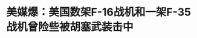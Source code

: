 <!DOCTYPE html>
<html lang="zh-CN">

<head>
    
<title>美媒爆：美国数架F-16战机和一架F-35战机曾险些被胡塞武装击中_腾讯新闻</title>
<meta name="keywords" content="胡塞武装,F-35战斗机,F-16,f-16战机,军机,美国_军事,美国,战机,战斗机,美国军队,特朗普">
<meta name="description" content="【环球网报道】综合美国《纽约时报》《以色列时报》当地时间12日爆料，美国总统特朗普在美军对也门胡塞武装进行了约两个月的密集轰炸后突然宣布与胡塞武装停火，是因为美方军事行动陷入困境，并且没有迹象表明行动能很快结束。《纽约时报》称，美国甚至没有取得对胡塞武装的空中优势，相反，在对其进行了30天的升级打击后，...">
<meta name="author" content="腾讯网">
<meta name="copyright" content="Copyright 1998 - 2025 Tencent. All Rights Reserved">
<meta property="og:type" content="news" />

<meta property="og:title" content="美媒爆：美国数架F-16战机和一架F-35战机曾险些被胡塞武装击中_腾讯新闻" />
<meta property="og:description" content="【环球网报道】综合美国《纽约时报》《以色列时报》当地时间12日爆料，美国总统特朗普在美军对也门胡塞武装进行了约两个月的密集轰炸后突然宣布与胡塞武装停火，是因为美方军事行动陷入困境，并且没有迹象表明行动能很快结束。《纽约时报》称，美国甚至没有取得对胡塞武装的空中优势，相反，在对其进行了30天的升级打击后，..." />
<meta property="og:url" content="https://news.qq.com/rain/a/20250513A07UXH00" />
<meta property="og:image" content="https://inews.gtimg.com/news_ls/Ovfgwy1J4VzAAOfg4YEjc5c3N7Kwz8iQVw6mVBmSvIXVQAA_640330/0" />
<meta property="article:author" content="环球网" />
<meta property="article:published_time" content="2025-05-13 18:25:16" />
<meta property="category" content="mil" />

<meta name="baidu-site-verification" content="jJeIJ5X7pP" />
    <meta charset="utf-8" />
<meta http-equiv="X-UA-Compatible" content="IE=Edge" />
<meta name="viewport" content="width=device-width, initial-scale=1, shrink-to-fit=no" />
<link rel="dns-prefetch" href="mat1.gtimg.com">
<link rel="dns-prefetch" href="i.news.qq.com">
<link rel="shortcut icon" href="https://mat1.gtimg.com/qqcdn/qqindex2021/favicon.ico">
<script nomodule="true" src="https://mat1.gtimg.com/qqcdn/qqindex2021/common-static/20240515201444/core3-37-1.min.js"></script>
<script>
  try {
    if (!window.IntersectionObserver) {
      var observerScript = document.createElement('script');
      observerScript.src = "https://mat1.gtimg.com/qqcdn/qqindex2021/common-static/20241024141058/intersection-observer-polyfill.js";
      document.head.appendChild(observerScript);
    }
  } catch (error) {}
</script>

<script>
  try {
    if (!Element.prototype.scrollTo) {
      var scrollScript = document.createElement('script');
      scrollScript.src = "https://mat1.gtimg.com/qqcdn/qqindex2021/common-static/20241025153001/scroll-behavior-polyfill.js";
      document.head.appendChild(scrollScript);
    }
  } catch (error) {}
</script>
<script>
  try {
    if ('scrollRestoration' in window.history) {
      window.history.scrollRestoration = 'manual';
    }
    window.isPcClient = Boolean(window.electron) && (
      window.navigator.userAgent.indexOf('pc-client') > 0 ||
      window.navigator.userAgent.indexOf('TencentNews') > 0
    );
  } catch {}
</script>
<script>
  try {
    if (window.isPcClient) {
      var bodyStyle = document.createElement('style');
      bodyStyle.innerText = 'body{ zoom: 0.95 }';
      document.head.appendChild(bodyStyle);
    }
  } catch {}
</script>
<script>
  window.DATA = {"url":"https://view.inews.qq.com/a/20250513A07UXH00","article_id":"20250513A07UXH00","article_type":"0","title":"美媒爆：美国数架F-16战机和一架F-35战机曾险些被胡塞武装击中","desc":"【环球网报道】综合美国《纽约时报》《以色列时报》当地时间12日爆料，美国总统特朗普在美军对也门胡塞武装进行了约两个月的密集轰炸后突然宣布与胡塞武装停火，是因为美方军事行动陷入困境，并且没有迹象表明行动能很快结束。《纽约时报》称，美国甚至没有取得对胡塞武装的空中优势，相反，在对其进行了30天的升级打击后，...","iNewsRecommendLevel":1,"abstract":"【环球网报道】综合美国《纽约时报》《以色列时报》当地时间12日爆料，美国总统特朗普在美军对也门胡塞武装进行了约两个月的密集轰炸后突然宣布与胡塞武装停火，是因为美方军事行动陷入困境，并且没有迹象表明行动能很快结束。《纽约时报》称，美国甚至没有取得对胡塞武装的空中优势，相反，在对其进行了30天的升级打击后，...","catalog1":"mil","ad_channel_sign":"milite","introduction":"","media":"环球网","media_id":"26082","pubtime":"2025-05-13 18:25:16","comment_id":"8411516062","political":0,"cmsId":"20250513A07UXH00","cms_id":"20250513A07UXH00","closeAllAd":0,"closeAllFavorite":false,"originContent":{"directory":{"ai_list":null,"enable":2,"list":null},"text":"\u003cdiv class=\"rich_media_content\"\u003e\u003c!--NO_AD_ERROR_2--\u003e\u003cp\u003e【环球网报道】综合美国《纽约时报》《以色列时报》当地时间12日爆料，美国总统特朗普在美军对也门胡塞武装进行了约两个月的密集轰炸后突然宣布与胡塞武装停火，是因为美方军事行动陷入困境，并且没有迹象表明行动能很快结束。《纽约时报》称，美国甚至没有取得对胡塞武装的空中优势，相反，在对其进行了30天的升级打击后，美国此次行动变为在该地区又一次耗资巨大却毫无结果的军事行动。 \u003c!--NO_AD_0--\u003e\u003c!--EOP_0--\u003e\u003c/p\u003e\u003c!--PARAGRAPH_0--\u003e\u003cp\u003e《纽约时报》援引三名美国官员的话披露，美军中央司令部司令库里拉曾提议对胡塞武装发起一场为期8至10个月的行动，美空军和海军战机将摧毁其防空系统。他随后又表示，美军将效仿以色列最近针对黎巴嫩真主党的行动，对胡塞武装领导人实施“定点清除”。3月初，特朗普批准了库里拉的部分计划——对胡塞武装防空系统进行空袭，并打击该组织领导人，但要求在30天内看到成果。 \u003c!--NO_AD_1--\u003e\u003c!--EOP_1--\u003e\u003c/p\u003e\u003c!--PARAGRAPH_1--\u003e\u003cp\u003e报道称，但在头30天内，胡塞武装就击落了7架单机价值约3000万美元的美国\u003c!--VERTICAL_CARD_BEGIN_0--\u003eMQ-9“死神”无人机\u003c!--VERTICAL_CARD_END_0--\u003e，并持续在\u003c!--SECURE_LINK_BEGIN_0--\u003e红海\u003c!--SECURE_LINK_END_0--\u003e向包括美国\u003c!--SECURE_LINK_BEGIN_1--\u003e航空母舰\u003c!--SECURE_LINK_END_1--\u003e在内的海军舰艇开火。仅在第一个月，美军空袭行动就消耗了价值约10亿美元的武器弹药。 \u003c!--NO_AD_2--\u003e\u003c!--EOP_2--\u003e\u003c/p\u003e\u003c!--PARAGRAPH_2--\u003e\u003cp\u003e报道继续援引多名美国官员的话称，数架美国\u003c!--VERTICAL_CARD_BEGIN_1--\u003eF-16战机\u003c!--VERTICAL_CARD_END_1--\u003e和一架\u003c!--VERTICAL_CARD_BEGIN_2--\u003eF-35\u003c!--VERTICAL_CARD_END_2--\u003e战机也险些被胡塞武装击中，这说明美方人员伤亡的可能性切实存在。《纽约时报》接着称，在10天内，接连有两架F/A-18“超级大黄蜂”舰载战机从“哈里·杜鲁门”号航空母舰上坠入红海，导致两名飞行员和一名飞行甲板机组人员受伤。 \u003c/p\u003e\u003cp style=\"color: #666; font-size: 14px; text-align: center\" data-exeditor-arbitrary-box=\"image-box\"\u003e\u003c!--IMG_0--\u003e\u003c/p\u003e\u003cp class=\"qqnews_image_desc\" style=\"color: #666; font-size: 14px; text-align: center\"\u003eF-35战机 资料图 图源：美媒\u003c/p\u003e\u003cp\u003e报道称，在整个过程中，胡塞武装仍在向美军舰船和无人机射击、加固掩体，并将武器库转移到地下。而白宫开始向美军中央司令部施压，要求其衡量此次行动的成功程度。 \u003c/p\u003e\u003cp\u003e报道继续援引美国和以色列官员消息称，参与由阿曼斡旋的美伊核谈判进程的美国中东问题特使威特科夫曾报告，阿曼官员提出建议，即美国停止轰炸行动，胡塞武装也不再袭击红海上的美国舰船，但在胡塞武装停止破坏其认为对以色列有帮助的船只方面，双方并未达成任何协议。直到5月5日，美国中央司令部官员突然接到白宫命令，要求“暂停”进攻行动。 \u003c!--NO_AD_3--\u003e\u003c!--EOP_3--\u003e\u003c/p\u003e\u003c!--PARAGRAPH_3--\u003e\u003cp\u003e5月6日，特朗普表示，胡塞武装同意停止威胁中东水域航行安全，在此基础上美国将停止对胡塞武装的轰炸。胡塞武装发言人兼首席谈判代表阿卜杜勒-萨拉姆7日就此回应称：胡塞武装的立场一直是自卫，只要美方停止对也门袭击，该组织也将停火。但他同时表示，胡塞武装与美国的停火协议不会“包括以色列在内”。 \u003c!--NO_AD_4--\u003e\u003c!--EOP_4--\u003e\u003c/p\u003e\u003c!--PARAGRAPH_4--\u003e\u003cdiv powered-by=\"qqnews_ex-editor\"\u003e\u003c/div\u003e\u003cstyle\u003e.rich_media_content{--news-tabel-th-night-color: #444444;--news-font-day-color: #333;--news-font-night-color: #d9d9d9;--news-bottom-distance: 22px}.rich_media_content p:not([data-exeditor-arbitrary-box=image-box]){letter-spacing:.5px;line-height:30px;margin-bottom:var(--news-bottom-distance);word-wrap:break-word}.rich_media_content{color:var(--news-font-day-color);font-size:18px}@media(prefers-color-scheme:dark){body:not([data-weui-theme=light]):not([dark-mode-disable=true]) .rich_media_content p:not([data-exeditor-arbitrary-box=image-box]){letter-spacing:.5px;line-height:30px;margin-bottom:var(--news-bottom-distance);word-wrap:break-word}body:not([data-weui-theme=light]):not([dark-mode-disable=true]) .rich_media_content{color:var(--news-font-night-color)}}.data_color_scheme_dark .rich_media_content p:not([data-exeditor-arbitrary-box=image-box]){letter-spacing:.5px;line-height:30px;margin-bottom:var(--news-bottom-distance);word-wrap:break-word}.data_color_scheme_dark .rich_media_content{color:var(--news-font-night-color)}.data_color_scheme_dark .rich_media_content{font-size:18px}.rich_media_content p[data-exeditor-arbitrary-box=image-box]{margin-bottom:11px}.rich_media_content\u003ediv:not(.qnt-video),.rich_media_content\u003esection{margin-bottom:var(--news-bottom-distance)}.rich_media_content hr{margin-bottom:var(--news-bottom-distance)}.rich_media_content .link_list{margin:0;margin-top:20px;min-height:0!important}.rich_media_content blockquote{background:#f9f9f9;border-left:6px solid #ccc;margin:1.5em 10px;padding:.5em 10px}.rich_media_content blockquote p{margin-bottom:0!important}.data_color_scheme_dark .rich_media_content blockquote{background:#323232}@media(prefers-color-scheme:dark){body:not([data-weui-theme=light]):not([dark-mode-disable=true]) .rich_media_content blockquote{background:#323232}}.rich_media_content ol[data-ex-list]{--ol-start: 1;--ol-list-style-type: decimal;list-style-type:none;counter-reset:olCounter calc(var(--ol-start,1) - 1);position:relative}.rich_media_content ol[data-ex-list]\u003eli\u003e:first-child::before{content:counter(olCounter,var(--ol-list-style-type)) '. ';counter-increment:olCounter;font-variant-numeric:tabular-nums;display:inline-block}.rich_media_content ul[data-ex-list]{--ul-list-style-type: circle;list-style-type:none;position:relative}.rich_media_content ul[data-ex-list].nonUnicode-list-style-type\u003eli\u003e:first-child::before{content:var(--ul-list-style-type) ' ';font-variant-numeric:tabular-nums;display:inline-block;transform:scale(0.5)}.rich_media_content ul[data-ex-list].unicode-list-style-type\u003eli\u003e:first-child::before{content:var(--ul-list-style-type) ' ';font-variant-numeric:tabular-nums;display:inline-block;transform:scale(0.8)}.rich_media_content ol:not([data-ex-list]){padding-left:revert}.rich_media_content ul:not([data-ex-list]){padding-left:revert}.rich_media_content table{display:table;border-collapse:collapse;margin-bottom:var(--news-bottom-distance)}.rich_media_content table th,.rich_media_content table td{word-wrap:break-word;border:1px solid #ddd;white-space:nowrap;padding:2px 5px}.rich_media_content table th{font-weight:700;background-color:#f0f0f0;text-align:left}.rich_media_content table p{margin-bottom:0!important}.data_color_scheme_dark .rich_media_content table th{background:var(--news-tabel-th-night-color)}@media(prefers-color-scheme:dark){body:not([data-weui-theme=light]):not([dark-mode-disable=true]) .rich_media_content table th{background:var(--news-tabel-th-night-color)}}.rich_media_content .qqnews_image_desc,.rich_media_content p[type=om-image-desc]{line-height:20px!important;text-align:center!important;font-size:14px!important;color:#666!important}.rich_media_content div[data-exeditor-arbitrary-box=wrap]:not([data-exeditor-arbitrary-box-special-style]){max-width:100%}.rich_media_content .qqnews-content{--wmfont: 0;--wmcolor: transparent;font-size:var(--wmfont);color:var(--wmcolor);line-height:var(--wmfont)!important;margin-bottom:var(--wmfont)!important}.rich_media_content .qqnews_sign_emphasis{background:#f7f7f7}.rich_media_content .qqnews_sign_emphasis ol{word-wrap:break-word;border:none;color:#5c5c5c;line-height:28px;list-style:none;margin:14px 0 6px;padding:16px 15px 4px}.rich_media_content .qqnews_sign_emphasis p{margin-bottom:12px!important}.rich_media_content .qqnews_sign_emphasis ol\u003eli\u003ep{padding-left:30px}.rich_media_content .qqnews_sign_emphasis ol\u003eli{list-style:none}.rich_media_content .qqnews_sign_emphasis ol\u003eli\u003ep:first-child::before{margin-left:-30px;content:counter(olCounter,decimal) ''!important;counter-increment:olCounter!important;font-variant-numeric:tabular-nums!important;background:#37f;border-radius:2px;color:#fff;font-size:15px;font-style:normal;text-align:center;line-height:18px;width:18px;height:18px;margin-right:12px;position:relative;top:-1px}.data_color_scheme_dark .rich_media_content .qqnews_sign_emphasis{background:#262626}.data_color_scheme_dark .rich_media_content .qqnews_sign_emphasis ol\u003eli\u003ep{color:#a9a9a9}@media(prefers-color-scheme:dark){body:not([data-weui-theme=light]):not([dark-mode-disable=true]) .rich_media_content .qqnews_sign_emphasis{background:#262626}body:not([data-weui-theme=light]):not([dark-mode-disable=true]) .rich_media_content .qqnews_sign_emphasis ol\u003eli\u003ep{color:#a9a9a9}}.rich_media_content h1,.rich_media_content h2,.rich_media_content h3,.rich_media_content h4,.rich_media_content h5,.rich_media_content h6{margin-bottom:var(--news-bottom-distance);font-weight:700}.rich_media_content h1{font-size:20px}.rich_media_content h2,.rich_media_content h3{font-size:19px}.rich_media_content h4,.rich_media_content h5,.rich_media_content h6{font-size:18px}.rich_media_content li:empty{display:none}.rich_media_content ul,.rich_media_content ol{margin-bottom:var(--news-bottom-distance)}.rich_media_content div\u003ep:only-child{margin-bottom:0!important}.rich_media_content .cms-cke-widget-title-wrap p{margin-bottom:0!important}\u003c/style\u003e\u003c/div\u003e","version":"v2"},"originAttribute":{"IMG_0":{"bigOrigUrl":"https://inews.gtimg.com/om_bt/OTIMdwA5qB4ToinQbnYT4LLFiWWpvVIiqaH8zl3KR71_cAA/0","compressUrl":"https://inews.gtimg.com/om_bt/OTIMdwA5qB4ToinQbnYT4LLFiWWpvVIiqaH8zl3KR71_cAA/641","desc":"","fullPic":"1","height":363,"imgurl0":"https://inews.gtimg.com/om_bt/OTIMdwA5qB4ToinQbnYT4LLFiWWpvVIiqaH8zl3KR71_cAA/0","imgurl1000":"https://inews.gtimg.com/om_bt/OTIMdwA5qB4ToinQbnYT4LLFiWWpvVIiqaH8zl3KR71_cAA/1000","islong":0,"origUrl":"https://inews.gtimg.com/om_bt/OTIMdwA5qB4ToinQbnYT4LLFiWWpvVIiqaH8zl3KR71_cAA/641","size":101,"style":"display: inline-block; max-width: 100%; width: 717px","thumb":"https://inews.gtimg.com/om_bt/OTIMdwA5qB4ToinQbnYT4LLFiWWpvVIiqaH8zl3KR71_cAA_181x181s/0","url":"https://inews.gtimg.com/om_bt/OTIMdwA5qB4ToinQbnYT4LLFiWWpvVIiqaH8zl3KR71_cAA/641","width":641},"VERTICAL_CARD_BEGIN_0":{"a_version":"21_android_7.4.57","desc":"MQ-9“死神”无人机","detail_url":"qqnews://article_9528?act=ai_chat\u0026vertical_card_type=ai\u0026vertical_card_desc=MQ-9%E2%80%9C%E6%AD%BB%E7%A5%9E%E2%80%9D%E6%97%A0%E4%BA%BA%E6%9C%BA\u0026a_version=21_android_7.4.57\u0026i_version=11.0_qqnews_7.4.70","i_version":"11.0_qqnews_7.4.70","previous_context":"点清除”。3月初，特朗普批准了库里拉的部分计划——对胡塞武装防空系统进行空袭，并打击该组织领导人，但要求在30天内看到成果。 报道称，但在头30天内，胡塞武装就击落了7架单机价值约3000万美元的美国","subsequent_context":"，并持续在红海向包括美国航空母舰在内的海军舰艇开火。仅在第一个月，美军空袭行动就消耗了价值约10亿美元的武器弹药。 报道继续援引多名美国官员的话称，数架美国F-16战机和一架F-35战机也险些被胡塞武","type":"ai","url":"qqnews://article_9528?act=ai_chat\u0026vertical_card_type=ai\u0026vertical_card_desc=MQ-9%E2%80%9C%E6%AD%BB%E7%A5%9E%E2%80%9D%E6%97%A0%E4%BA%BA%E6%9C%BA\u0026jumpinfo=%7B%22scene%22%3A%22algo_scribe_words%22%2C%22sentence%22%3A%22MQ-9%E2%80%9C%E6%AD%BB%E7%A5%9E%E2%80%9D%E6%97%A0%E4%BA%BA%E6%9C%BA%22%2C%22sentenceContext%22%3A%22%E7%82%B9%E6%B8%85%E9%99%A4%E2%80%9D%E3%80%823%E6%9C%88%E5%88%9D%EF%BC%8C%E7%89%B9%E6%9C%97%E6%99%AE%E6%89%B9%E5%87%86%E4%BA%86%E5%BA%93%E9%87%8C%E6%8B%89%E7%9A%84%E9%83%A8%E5%88%86%E8%AE%A1%E5%88%92%E2%80%94%E2%80%94%E5%AF%B9%E8%83%A1%E5%A1%9E%E6%AD%A6%E8%A3%85%E9%98%B2%E7%A9%BA%E7%B3%BB%E7%BB%9F%E8%BF%9B%E8%A1%8C%E7%A9%BA%E8%A2%AD%EF%BC%8C%E5%B9%B6%E6%89%93%E5%87%BB%E8%AF%A5%E7%BB%84%E7%BB%87%E9%A2%86%E5%AF%BC%E4%BA%BA%EF%BC%8C%E4%BD%86%E8%A6%81%E6%B1%82%E5%9C%A830%E5%A4%A9%E5%86%85%E7%9C%8B%E5%88%B0%E6%88%90%E6%9E%9C%E3%80%82+%E6%8A%A5%E9%81%93%E7%A7%B0%EF%BC%8C%E4%BD%86%E5%9C%A8%E5%A4%B430%E5%A4%A9%E5%86%85%EF%BC%8C%E8%83%A1%E5%A1%9E%E6%AD%A6%E8%A3%85%E5%B0%B1%E5%87%BB%E8%90%BD%E4%BA%867%E6%9E%B6%E5%8D%95%E6%9C%BA%E4%BB%B7%E5%80%BC%E7%BA%A63000%E4%B8%87%E7%BE%8E%E5%85%83%E7%9A%84%E7%BE%8E%E5%9B%BD%7BMQ-9%E2%80%9C%E6%AD%BB%E7%A5%9E%E2%80%9D%E6%97%A0%E4%BA%BA%E6%9C%BA%7D%EF%BC%8C%E5%B9%B6%E6%8C%81%E7%BB%AD%E5%9C%A8%E7%BA%A2%E6%B5%B7%E5%90%91%E5%8C%85%E6%8B%AC%E7%BE%8E%E5%9B%BD%E8%88%AA%E7%A9%BA%E6%AF%8D%E8%88%B0%E5%9C%A8%E5%86%85%E7%9A%84%E6%B5%B7%E5%86%9B%E8%88%B0%E8%89%87%E5%BC%80%E7%81%AB%E3%80%82%E4%BB%85%E5%9C%A8%E7%AC%AC%E4%B8%80%E4%B8%AA%E6%9C%88%EF%BC%8C%E7%BE%8E%E5%86%9B%E7%A9%BA%E8%A2%AD%E8%A1%8C%E5%8A%A8%E5%B0%B1%E6%B6%88%E8%80%97%E4%BA%86%E4%BB%B7%E5%80%BC%E7%BA%A610%E4%BA%BF%E7%BE%8E%E5%85%83%E7%9A%84%E6%AD%A6%E5%99%A8%E5%BC%B9%E8%8D%AF%E3%80%82+%E6%8A%A5%E9%81%93%E7%BB%A7%E7%BB%AD%E6%8F%B4%E5%BC%95%E5%A4%9A%E5%90%8D%E7%BE%8E%E5%9B%BD%E5%AE%98%E5%91%98%E7%9A%84%E8%AF%9D%E7%A7%B0%EF%BC%8C%E6%95%B0%E6%9E%B6%E7%BE%8E%E5%9B%BDF-16%E6%88%98%E6%9C%BA%E5%92%8C%E4%B8%80%E6%9E%B6F-35%E6%88%98%E6%9C%BA%E4%B9%9F%E9%99%A9%E4%BA%9B%E8%A2%AB%E8%83%A1%E5%A1%9E%E6%AD%A6%22%2C%22source%22%3A%22article_sharepage_scribewords%22%7D","urls":{"qqcom":{"pc_url":"qqnews://article_9528?act=ai_chat\u0026vertical_card_type=ai\u0026vertical_card_desc=MQ-9%E2%80%9C%E6%AD%BB%E7%A5%9E%E2%80%9D%E6%97%A0%E4%BA%BA%E6%9C%BA\u0026jumpinfo=%7B%22scene%22%3A%22algo_scribe_words%22%2C%22sentence%22%3A%22MQ-9%E2%80%9C%E6%AD%BB%E7%A5%9E%E2%80%9D%E6%97%A0%E4%BA%BA%E6%9C%BA%22%2C%22sentenceContext%22%3A%22%E7%82%B9%E6%B8%85%E9%99%A4%E2%80%9D%E3%80%823%E6%9C%88%E5%88%9D%EF%BC%8C%E7%89%B9%E6%9C%97%E6%99%AE%E6%89%B9%E5%87%86%E4%BA%86%E5%BA%93%E9%87%8C%E6%8B%89%E7%9A%84%E9%83%A8%E5%88%86%E8%AE%A1%E5%88%92%E2%80%94%E2%80%94%E5%AF%B9%E8%83%A1%E5%A1%9E%E6%AD%A6%E8%A3%85%E9%98%B2%E7%A9%BA%E7%B3%BB%E7%BB%9F%E8%BF%9B%E8%A1%8C%E7%A9%BA%E8%A2%AD%EF%BC%8C%E5%B9%B6%E6%89%93%E5%87%BB%E8%AF%A5%E7%BB%84%E7%BB%87%E9%A2%86%E5%AF%BC%E4%BA%BA%EF%BC%8C%E4%BD%86%E8%A6%81%E6%B1%82%E5%9C%A830%E5%A4%A9%E5%86%85%E7%9C%8B%E5%88%B0%E6%88%90%E6%9E%9C%E3%80%82+%E6%8A%A5%E9%81%93%E7%A7%B0%EF%BC%8C%E4%BD%86%E5%9C%A8%E5%A4%B430%E5%A4%A9%E5%86%85%EF%BC%8C%E8%83%A1%E5%A1%9E%E6%AD%A6%E8%A3%85%E5%B0%B1%E5%87%BB%E8%90%BD%E4%BA%867%E6%9E%B6%E5%8D%95%E6%9C%BA%E4%BB%B7%E5%80%BC%E7%BA%A63000%E4%B8%87%E7%BE%8E%E5%85%83%E7%9A%84%E7%BE%8E%E5%9B%BD%7BMQ-9%E2%80%9C%E6%AD%BB%E7%A5%9E%E2%80%9D%E6%97%A0%E4%BA%BA%E6%9C%BA%7D%EF%BC%8C%E5%B9%B6%E6%8C%81%E7%BB%AD%E5%9C%A8%E7%BA%A2%E6%B5%B7%E5%90%91%E5%8C%85%E6%8B%AC%E7%BE%8E%E5%9B%BD%E8%88%AA%E7%A9%BA%E6%AF%8D%E8%88%B0%E5%9C%A8%E5%86%85%E7%9A%84%E6%B5%B7%E5%86%9B%E8%88%B0%E8%89%87%E5%BC%80%E7%81%AB%E3%80%82%E4%BB%85%E5%9C%A8%E7%AC%AC%E4%B8%80%E4%B8%AA%E6%9C%88%EF%BC%8C%E7%BE%8E%E5%86%9B%E7%A9%BA%E8%A2%AD%E8%A1%8C%E5%8A%A8%E5%B0%B1%E6%B6%88%E8%80%97%E4%BA%86%E4%BB%B7%E5%80%BC%E7%BA%A610%E4%BA%BF%E7%BE%8E%E5%85%83%E7%9A%84%E6%AD%A6%E5%99%A8%E5%BC%B9%E8%8D%AF%E3%80%82+%E6%8A%A5%E9%81%93%E7%BB%A7%E7%BB%AD%E6%8F%B4%E5%BC%95%E5%A4%9A%E5%90%8D%E7%BE%8E%E5%9B%BD%E5%AE%98%E5%91%98%E7%9A%84%E8%AF%9D%E7%A7%B0%EF%BC%8C%E6%95%B0%E6%9E%B6%E7%BE%8E%E5%9B%BDF-16%E6%88%98%E6%9C%BA%E5%92%8C%E4%B8%80%E6%9E%B6F-35%E6%88%98%E6%9C%BA%E4%B9%9F%E9%99%A9%E4%BA%9B%E8%A2%AB%E8%83%A1%E5%A1%9E%E6%AD%A6%22%2C%22source%22%3A%22article_sharepage_scribewords%22%7D"},"web":{"h5_url":"qqnews://article_9528?act=ai_chat\u0026vertical_card_type=ai\u0026vertical_card_desc=MQ-9%E2%80%9C%E6%AD%BB%E7%A5%9E%E2%80%9D%E6%97%A0%E4%BA%BA%E6%9C%BA\u0026jumpinfo=%7B%22scene%22%3A%22algo_scribe_words%22%2C%22sentence%22%3A%22MQ-9%E2%80%9C%E6%AD%BB%E7%A5%9E%E2%80%9D%E6%97%A0%E4%BA%BA%E6%9C%BA%22%2C%22sentenceContext%22%3A%22%E7%82%B9%E6%B8%85%E9%99%A4%E2%80%9D%E3%80%823%E6%9C%88%E5%88%9D%EF%BC%8C%E7%89%B9%E6%9C%97%E6%99%AE%E6%89%B9%E5%87%86%E4%BA%86%E5%BA%93%E9%87%8C%E6%8B%89%E7%9A%84%E9%83%A8%E5%88%86%E8%AE%A1%E5%88%92%E2%80%94%E2%80%94%E5%AF%B9%E8%83%A1%E5%A1%9E%E6%AD%A6%E8%A3%85%E9%98%B2%E7%A9%BA%E7%B3%BB%E7%BB%9F%E8%BF%9B%E8%A1%8C%E7%A9%BA%E8%A2%AD%EF%BC%8C%E5%B9%B6%E6%89%93%E5%87%BB%E8%AF%A5%E7%BB%84%E7%BB%87%E9%A2%86%E5%AF%BC%E4%BA%BA%EF%BC%8C%E4%BD%86%E8%A6%81%E6%B1%82%E5%9C%A830%E5%A4%A9%E5%86%85%E7%9C%8B%E5%88%B0%E6%88%90%E6%9E%9C%E3%80%82+%E6%8A%A5%E9%81%93%E7%A7%B0%EF%BC%8C%E4%BD%86%E5%9C%A8%E5%A4%B430%E5%A4%A9%E5%86%85%EF%BC%8C%E8%83%A1%E5%A1%9E%E6%AD%A6%E8%A3%85%E5%B0%B1%E5%87%BB%E8%90%BD%E4%BA%867%E6%9E%B6%E5%8D%95%E6%9C%BA%E4%BB%B7%E5%80%BC%E7%BA%A63000%E4%B8%87%E7%BE%8E%E5%85%83%E7%9A%84%E7%BE%8E%E5%9B%BD%7BMQ-9%E2%80%9C%E6%AD%BB%E7%A5%9E%E2%80%9D%E6%97%A0%E4%BA%BA%E6%9C%BA%7D%EF%BC%8C%E5%B9%B6%E6%8C%81%E7%BB%AD%E5%9C%A8%E7%BA%A2%E6%B5%B7%E5%90%91%E5%8C%85%E6%8B%AC%E7%BE%8E%E5%9B%BD%E8%88%AA%E7%A9%BA%E6%AF%8D%E8%88%B0%E5%9C%A8%E5%86%85%E7%9A%84%E6%B5%B7%E5%86%9B%E8%88%B0%E8%89%87%E5%BC%80%E7%81%AB%E3%80%82%E4%BB%85%E5%9C%A8%E7%AC%AC%E4%B8%80%E4%B8%AA%E6%9C%88%EF%BC%8C%E7%BE%8E%E5%86%9B%E7%A9%BA%E8%A2%AD%E8%A1%8C%E5%8A%A8%E5%B0%B1%E6%B6%88%E8%80%97%E4%BA%86%E4%BB%B7%E5%80%BC%E7%BA%A610%E4%BA%BF%E7%BE%8E%E5%85%83%E7%9A%84%E6%AD%A6%E5%99%A8%E5%BC%B9%E8%8D%AF%E3%80%82+%E6%8A%A5%E9%81%93%E7%BB%A7%E7%BB%AD%E6%8F%B4%E5%BC%95%E5%A4%9A%E5%90%8D%E7%BE%8E%E5%9B%BD%E5%AE%98%E5%91%98%E7%9A%84%E8%AF%9D%E7%A7%B0%EF%BC%8C%E6%95%B0%E6%9E%B6%E7%BE%8E%E5%9B%BDF-16%E6%88%98%E6%9C%BA%E5%92%8C%E4%B8%80%E6%9E%B6F-35%E6%88%98%E6%9C%BA%E4%B9%9F%E9%99%A9%E4%BA%9B%E8%A2%AB%E8%83%A1%E5%A1%9E%E6%AD%A6%22%2C%22source%22%3A%22article_sharepage_scribewords%22%7D"}}},"VERTICAL_CARD_BEGIN_1":{"a_version":"21_android_7.4.57","desc":"F-16战机","detail_url":"qqnews://article_9528?act=ai_chat\u0026vertical_card_type=ai\u0026vertical_card_desc=F-16%E6%88%98%E6%9C%BA\u0026a_version=21_android_7.4.57\u0026i_version=11.0_qqnews_7.4.70","i_version":"11.0_qqnews_7.4.70","previous_context":"约3000万美元的美国MQ-9“死神”无人机，并持续在红海向包括美国航空母舰在内的海军舰艇开火。仅在第一个月，美军空袭行动就消耗了价值约10亿美元的武器弹药。 报道继续援引多名美国官员的话称，数架美国","subsequent_context":"和一架F-35战机也险些被胡塞武装击中，这说明美方人员伤亡的可能性切实存在。《纽约时报》接着称，在10天内，接连有两架F/A-18“超级大黄蜂”舰载战机从“哈里·杜鲁门”号航空母舰上坠入红海，导致两名","type":"ai","url":"qqnews://article_9528?act=ai_chat\u0026vertical_card_type=ai\u0026vertical_card_desc=F-16%E6%88%98%E6%9C%BA\u0026jumpinfo=%7B%22scene%22%3A%22algo_scribe_words%22%2C%22sentence%22%3A%22F-16%E6%88%98%E6%9C%BA%22%2C%22sentenceContext%22%3A%22%E7%BA%A63000%E4%B8%87%E7%BE%8E%E5%85%83%E7%9A%84%E7%BE%8E%E5%9B%BDMQ-9%E2%80%9C%E6%AD%BB%E7%A5%9E%E2%80%9D%E6%97%A0%E4%BA%BA%E6%9C%BA%EF%BC%8C%E5%B9%B6%E6%8C%81%E7%BB%AD%E5%9C%A8%E7%BA%A2%E6%B5%B7%E5%90%91%E5%8C%85%E6%8B%AC%E7%BE%8E%E5%9B%BD%E8%88%AA%E7%A9%BA%E6%AF%8D%E8%88%B0%E5%9C%A8%E5%86%85%E7%9A%84%E6%B5%B7%E5%86%9B%E8%88%B0%E8%89%87%E5%BC%80%E7%81%AB%E3%80%82%E4%BB%85%E5%9C%A8%E7%AC%AC%E4%B8%80%E4%B8%AA%E6%9C%88%EF%BC%8C%E7%BE%8E%E5%86%9B%E7%A9%BA%E8%A2%AD%E8%A1%8C%E5%8A%A8%E5%B0%B1%E6%B6%88%E8%80%97%E4%BA%86%E4%BB%B7%E5%80%BC%E7%BA%A610%E4%BA%BF%E7%BE%8E%E5%85%83%E7%9A%84%E6%AD%A6%E5%99%A8%E5%BC%B9%E8%8D%AF%E3%80%82+%E6%8A%A5%E9%81%93%E7%BB%A7%E7%BB%AD%E6%8F%B4%E5%BC%95%E5%A4%9A%E5%90%8D%E7%BE%8E%E5%9B%BD%E5%AE%98%E5%91%98%E7%9A%84%E8%AF%9D%E7%A7%B0%EF%BC%8C%E6%95%B0%E6%9E%B6%E7%BE%8E%E5%9B%BD%7BF-16%E6%88%98%E6%9C%BA%7D%E5%92%8C%E4%B8%80%E6%9E%B6F-35%E6%88%98%E6%9C%BA%E4%B9%9F%E9%99%A9%E4%BA%9B%E8%A2%AB%E8%83%A1%E5%A1%9E%E6%AD%A6%E8%A3%85%E5%87%BB%E4%B8%AD%EF%BC%8C%E8%BF%99%E8%AF%B4%E6%98%8E%E7%BE%8E%E6%96%B9%E4%BA%BA%E5%91%98%E4%BC%A4%E4%BA%A1%E7%9A%84%E5%8F%AF%E8%83%BD%E6%80%A7%E5%88%87%E5%AE%9E%E5%AD%98%E5%9C%A8%E3%80%82%E3%80%8A%E7%BA%BD%E7%BA%A6%E6%97%B6%E6%8A%A5%E3%80%8B%E6%8E%A5%E7%9D%80%E7%A7%B0%EF%BC%8C%E5%9C%A810%E5%A4%A9%E5%86%85%EF%BC%8C%E6%8E%A5%E8%BF%9E%E6%9C%89%E4%B8%A4%E6%9E%B6F%2FA-18%E2%80%9C%E8%B6%85%E7%BA%A7%E5%A4%A7%E9%BB%84%E8%9C%82%E2%80%9D%E8%88%B0%E8%BD%BD%E6%88%98%E6%9C%BA%E4%BB%8E%E2%80%9C%E5%93%88%E9%87%8C%C2%B7%E6%9D%9C%E9%B2%81%E9%97%A8%E2%80%9D%E5%8F%B7%E8%88%AA%E7%A9%BA%E6%AF%8D%E8%88%B0%E4%B8%8A%E5%9D%A0%E5%85%A5%E7%BA%A2%E6%B5%B7%EF%BC%8C%E5%AF%BC%E8%87%B4%E4%B8%A4%E5%90%8D%22%2C%22source%22%3A%22article_sharepage_scribewords%22%7D","urls":{"qqcom":{"pc_url":"qqnews://article_9528?act=ai_chat\u0026vertical_card_type=ai\u0026vertical_card_desc=F-16%E6%88%98%E6%9C%BA\u0026jumpinfo=%7B%22scene%22%3A%22algo_scribe_words%22%2C%22sentence%22%3A%22F-16%E6%88%98%E6%9C%BA%22%2C%22sentenceContext%22%3A%22%E7%BA%A63000%E4%B8%87%E7%BE%8E%E5%85%83%E7%9A%84%E7%BE%8E%E5%9B%BDMQ-9%E2%80%9C%E6%AD%BB%E7%A5%9E%E2%80%9D%E6%97%A0%E4%BA%BA%E6%9C%BA%EF%BC%8C%E5%B9%B6%E6%8C%81%E7%BB%AD%E5%9C%A8%E7%BA%A2%E6%B5%B7%E5%90%91%E5%8C%85%E6%8B%AC%E7%BE%8E%E5%9B%BD%E8%88%AA%E7%A9%BA%E6%AF%8D%E8%88%B0%E5%9C%A8%E5%86%85%E7%9A%84%E6%B5%B7%E5%86%9B%E8%88%B0%E8%89%87%E5%BC%80%E7%81%AB%E3%80%82%E4%BB%85%E5%9C%A8%E7%AC%AC%E4%B8%80%E4%B8%AA%E6%9C%88%EF%BC%8C%E7%BE%8E%E5%86%9B%E7%A9%BA%E8%A2%AD%E8%A1%8C%E5%8A%A8%E5%B0%B1%E6%B6%88%E8%80%97%E4%BA%86%E4%BB%B7%E5%80%BC%E7%BA%A610%E4%BA%BF%E7%BE%8E%E5%85%83%E7%9A%84%E6%AD%A6%E5%99%A8%E5%BC%B9%E8%8D%AF%E3%80%82+%E6%8A%A5%E9%81%93%E7%BB%A7%E7%BB%AD%E6%8F%B4%E5%BC%95%E5%A4%9A%E5%90%8D%E7%BE%8E%E5%9B%BD%E5%AE%98%E5%91%98%E7%9A%84%E8%AF%9D%E7%A7%B0%EF%BC%8C%E6%95%B0%E6%9E%B6%E7%BE%8E%E5%9B%BD%7BF-16%E6%88%98%E6%9C%BA%7D%E5%92%8C%E4%B8%80%E6%9E%B6F-35%E6%88%98%E6%9C%BA%E4%B9%9F%E9%99%A9%E4%BA%9B%E8%A2%AB%E8%83%A1%E5%A1%9E%E6%AD%A6%E8%A3%85%E5%87%BB%E4%B8%AD%EF%BC%8C%E8%BF%99%E8%AF%B4%E6%98%8E%E7%BE%8E%E6%96%B9%E4%BA%BA%E5%91%98%E4%BC%A4%E4%BA%A1%E7%9A%84%E5%8F%AF%E8%83%BD%E6%80%A7%E5%88%87%E5%AE%9E%E5%AD%98%E5%9C%A8%E3%80%82%E3%80%8A%E7%BA%BD%E7%BA%A6%E6%97%B6%E6%8A%A5%E3%80%8B%E6%8E%A5%E7%9D%80%E7%A7%B0%EF%BC%8C%E5%9C%A810%E5%A4%A9%E5%86%85%EF%BC%8C%E6%8E%A5%E8%BF%9E%E6%9C%89%E4%B8%A4%E6%9E%B6F%2FA-18%E2%80%9C%E8%B6%85%E7%BA%A7%E5%A4%A7%E9%BB%84%E8%9C%82%E2%80%9D%E8%88%B0%E8%BD%BD%E6%88%98%E6%9C%BA%E4%BB%8E%E2%80%9C%E5%93%88%E9%87%8C%C2%B7%E6%9D%9C%E9%B2%81%E9%97%A8%E2%80%9D%E5%8F%B7%E8%88%AA%E7%A9%BA%E6%AF%8D%E8%88%B0%E4%B8%8A%E5%9D%A0%E5%85%A5%E7%BA%A2%E6%B5%B7%EF%BC%8C%E5%AF%BC%E8%87%B4%E4%B8%A4%E5%90%8D%22%2C%22source%22%3A%22article_sharepage_scribewords%22%7D"},"web":{"h5_url":"qqnews://article_9528?act=ai_chat\u0026vertical_card_type=ai\u0026vertical_card_desc=F-16%E6%88%98%E6%9C%BA\u0026jumpinfo=%7B%22scene%22%3A%22algo_scribe_words%22%2C%22sentence%22%3A%22F-16%E6%88%98%E6%9C%BA%22%2C%22sentenceContext%22%3A%22%E7%BA%A63000%E4%B8%87%E7%BE%8E%E5%85%83%E7%9A%84%E7%BE%8E%E5%9B%BDMQ-9%E2%80%9C%E6%AD%BB%E7%A5%9E%E2%80%9D%E6%97%A0%E4%BA%BA%E6%9C%BA%EF%BC%8C%E5%B9%B6%E6%8C%81%E7%BB%AD%E5%9C%A8%E7%BA%A2%E6%B5%B7%E5%90%91%E5%8C%85%E6%8B%AC%E7%BE%8E%E5%9B%BD%E8%88%AA%E7%A9%BA%E6%AF%8D%E8%88%B0%E5%9C%A8%E5%86%85%E7%9A%84%E6%B5%B7%E5%86%9B%E8%88%B0%E8%89%87%E5%BC%80%E7%81%AB%E3%80%82%E4%BB%85%E5%9C%A8%E7%AC%AC%E4%B8%80%E4%B8%AA%E6%9C%88%EF%BC%8C%E7%BE%8E%E5%86%9B%E7%A9%BA%E8%A2%AD%E8%A1%8C%E5%8A%A8%E5%B0%B1%E6%B6%88%E8%80%97%E4%BA%86%E4%BB%B7%E5%80%BC%E7%BA%A610%E4%BA%BF%E7%BE%8E%E5%85%83%E7%9A%84%E6%AD%A6%E5%99%A8%E5%BC%B9%E8%8D%AF%E3%80%82+%E6%8A%A5%E9%81%93%E7%BB%A7%E7%BB%AD%E6%8F%B4%E5%BC%95%E5%A4%9A%E5%90%8D%E7%BE%8E%E5%9B%BD%E5%AE%98%E5%91%98%E7%9A%84%E8%AF%9D%E7%A7%B0%EF%BC%8C%E6%95%B0%E6%9E%B6%E7%BE%8E%E5%9B%BD%7BF-16%E6%88%98%E6%9C%BA%7D%E5%92%8C%E4%B8%80%E6%9E%B6F-35%E6%88%98%E6%9C%BA%E4%B9%9F%E9%99%A9%E4%BA%9B%E8%A2%AB%E8%83%A1%E5%A1%9E%E6%AD%A6%E8%A3%85%E5%87%BB%E4%B8%AD%EF%BC%8C%E8%BF%99%E8%AF%B4%E6%98%8E%E7%BE%8E%E6%96%B9%E4%BA%BA%E5%91%98%E4%BC%A4%E4%BA%A1%E7%9A%84%E5%8F%AF%E8%83%BD%E6%80%A7%E5%88%87%E5%AE%9E%E5%AD%98%E5%9C%A8%E3%80%82%E3%80%8A%E7%BA%BD%E7%BA%A6%E6%97%B6%E6%8A%A5%E3%80%8B%E6%8E%A5%E7%9D%80%E7%A7%B0%EF%BC%8C%E5%9C%A810%E5%A4%A9%E5%86%85%EF%BC%8C%E6%8E%A5%E8%BF%9E%E6%9C%89%E4%B8%A4%E6%9E%B6F%2FA-18%E2%80%9C%E8%B6%85%E7%BA%A7%E5%A4%A7%E9%BB%84%E8%9C%82%E2%80%9D%E8%88%B0%E8%BD%BD%E6%88%98%E6%9C%BA%E4%BB%8E%E2%80%9C%E5%93%88%E9%87%8C%C2%B7%E6%9D%9C%E9%B2%81%E9%97%A8%E2%80%9D%E5%8F%B7%E8%88%AA%E7%A9%BA%E6%AF%8D%E8%88%B0%E4%B8%8A%E5%9D%A0%E5%85%A5%E7%BA%A2%E6%B5%B7%EF%BC%8C%E5%AF%BC%E8%87%B4%E4%B8%A4%E5%90%8D%22%2C%22source%22%3A%22article_sharepage_scribewords%22%7D"}}},"VERTICAL_CARD_BEGIN_2":{"a_version":"21_android_7.4.57","desc":"F-35","detail_url":"qqnews://article_9528?act=ai_chat\u0026vertical_card_type=ai\u0026vertical_card_desc=F-35\u0026a_version=21_android_7.4.57\u0026i_version=11.0_qqnews_7.4.70","i_version":"11.0_qqnews_7.4.70","previous_context":"美国MQ-9“死神”无人机，并持续在红海向包括美国航空母舰在内的海军舰艇开火。仅在第一个月，美军空袭行动就消耗了价值约10亿美元的武器弹药。 报道继续援引多名美国官员的话称，数架美国F-16战机和一架","subsequent_context":"战机也险些被胡塞武装击中，这说明美方人员伤亡的可能性切实存在。《纽约时报》接着称，在10天内，接连有两架F/A-18“超级大黄蜂”舰载战机从“哈里·杜鲁门”号航空母舰上坠入红海，导致两名飞行员和一名飞","type":"ai","url":"qqnews://article_9528?act=ai_chat\u0026vertical_card_type=ai\u0026vertical_card_desc=F-35\u0026jumpinfo=%7B%22scene%22%3A%22algo_scribe_words%22%2C%22sentence%22%3A%22F-35%22%2C%22sentenceContext%22%3A%22%E7%BE%8E%E5%9B%BDMQ-9%E2%80%9C%E6%AD%BB%E7%A5%9E%E2%80%9D%E6%97%A0%E4%BA%BA%E6%9C%BA%EF%BC%8C%E5%B9%B6%E6%8C%81%E7%BB%AD%E5%9C%A8%E7%BA%A2%E6%B5%B7%E5%90%91%E5%8C%85%E6%8B%AC%E7%BE%8E%E5%9B%BD%E8%88%AA%E7%A9%BA%E6%AF%8D%E8%88%B0%E5%9C%A8%E5%86%85%E7%9A%84%E6%B5%B7%E5%86%9B%E8%88%B0%E8%89%87%E5%BC%80%E7%81%AB%E3%80%82%E4%BB%85%E5%9C%A8%E7%AC%AC%E4%B8%80%E4%B8%AA%E6%9C%88%EF%BC%8C%E7%BE%8E%E5%86%9B%E7%A9%BA%E8%A2%AD%E8%A1%8C%E5%8A%A8%E5%B0%B1%E6%B6%88%E8%80%97%E4%BA%86%E4%BB%B7%E5%80%BC%E7%BA%A610%E4%BA%BF%E7%BE%8E%E5%85%83%E7%9A%84%E6%AD%A6%E5%99%A8%E5%BC%B9%E8%8D%AF%E3%80%82+%E6%8A%A5%E9%81%93%E7%BB%A7%E7%BB%AD%E6%8F%B4%E5%BC%95%E5%A4%9A%E5%90%8D%E7%BE%8E%E5%9B%BD%E5%AE%98%E5%91%98%E7%9A%84%E8%AF%9D%E7%A7%B0%EF%BC%8C%E6%95%B0%E6%9E%B6%E7%BE%8E%E5%9B%BDF-16%E6%88%98%E6%9C%BA%E5%92%8C%E4%B8%80%E6%9E%B6%7BF-35%7D%E6%88%98%E6%9C%BA%E4%B9%9F%E9%99%A9%E4%BA%9B%E8%A2%AB%E8%83%A1%E5%A1%9E%E6%AD%A6%E8%A3%85%E5%87%BB%E4%B8%AD%EF%BC%8C%E8%BF%99%E8%AF%B4%E6%98%8E%E7%BE%8E%E6%96%B9%E4%BA%BA%E5%91%98%E4%BC%A4%E4%BA%A1%E7%9A%84%E5%8F%AF%E8%83%BD%E6%80%A7%E5%88%87%E5%AE%9E%E5%AD%98%E5%9C%A8%E3%80%82%E3%80%8A%E7%BA%BD%E7%BA%A6%E6%97%B6%E6%8A%A5%E3%80%8B%E6%8E%A5%E7%9D%80%E7%A7%B0%EF%BC%8C%E5%9C%A810%E5%A4%A9%E5%86%85%EF%BC%8C%E6%8E%A5%E8%BF%9E%E6%9C%89%E4%B8%A4%E6%9E%B6F%2FA-18%E2%80%9C%E8%B6%85%E7%BA%A7%E5%A4%A7%E9%BB%84%E8%9C%82%E2%80%9D%E8%88%B0%E8%BD%BD%E6%88%98%E6%9C%BA%E4%BB%8E%E2%80%9C%E5%93%88%E9%87%8C%C2%B7%E6%9D%9C%E9%B2%81%E9%97%A8%E2%80%9D%E5%8F%B7%E8%88%AA%E7%A9%BA%E6%AF%8D%E8%88%B0%E4%B8%8A%E5%9D%A0%E5%85%A5%E7%BA%A2%E6%B5%B7%EF%BC%8C%E5%AF%BC%E8%87%B4%E4%B8%A4%E5%90%8D%E9%A3%9E%E8%A1%8C%E5%91%98%E5%92%8C%E4%B8%80%E5%90%8D%E9%A3%9E%22%2C%22source%22%3A%22article_sharepage_scribewords%22%7D","urls":{"qqcom":{"pc_url":"qqnews://article_9528?act=ai_chat\u0026vertical_card_type=ai\u0026vertical_card_desc=F-35\u0026jumpinfo=%7B%22scene%22%3A%22algo_scribe_words%22%2C%22sentence%22%3A%22F-35%22%2C%22sentenceContext%22%3A%22%E7%BE%8E%E5%9B%BDMQ-9%E2%80%9C%E6%AD%BB%E7%A5%9E%E2%80%9D%E6%97%A0%E4%BA%BA%E6%9C%BA%EF%BC%8C%E5%B9%B6%E6%8C%81%E7%BB%AD%E5%9C%A8%E7%BA%A2%E6%B5%B7%E5%90%91%E5%8C%85%E6%8B%AC%E7%BE%8E%E5%9B%BD%E8%88%AA%E7%A9%BA%E6%AF%8D%E8%88%B0%E5%9C%A8%E5%86%85%E7%9A%84%E6%B5%B7%E5%86%9B%E8%88%B0%E8%89%87%E5%BC%80%E7%81%AB%E3%80%82%E4%BB%85%E5%9C%A8%E7%AC%AC%E4%B8%80%E4%B8%AA%E6%9C%88%EF%BC%8C%E7%BE%8E%E5%86%9B%E7%A9%BA%E8%A2%AD%E8%A1%8C%E5%8A%A8%E5%B0%B1%E6%B6%88%E8%80%97%E4%BA%86%E4%BB%B7%E5%80%BC%E7%BA%A610%E4%BA%BF%E7%BE%8E%E5%85%83%E7%9A%84%E6%AD%A6%E5%99%A8%E5%BC%B9%E8%8D%AF%E3%80%82+%E6%8A%A5%E9%81%93%E7%BB%A7%E7%BB%AD%E6%8F%B4%E5%BC%95%E5%A4%9A%E5%90%8D%E7%BE%8E%E5%9B%BD%E5%AE%98%E5%91%98%E7%9A%84%E8%AF%9D%E7%A7%B0%EF%BC%8C%E6%95%B0%E6%9E%B6%E7%BE%8E%E5%9B%BDF-16%E6%88%98%E6%9C%BA%E5%92%8C%E4%B8%80%E6%9E%B6%7BF-35%7D%E6%88%98%E6%9C%BA%E4%B9%9F%E9%99%A9%E4%BA%9B%E8%A2%AB%E8%83%A1%E5%A1%9E%E6%AD%A6%E8%A3%85%E5%87%BB%E4%B8%AD%EF%BC%8C%E8%BF%99%E8%AF%B4%E6%98%8E%E7%BE%8E%E6%96%B9%E4%BA%BA%E5%91%98%E4%BC%A4%E4%BA%A1%E7%9A%84%E5%8F%AF%E8%83%BD%E6%80%A7%E5%88%87%E5%AE%9E%E5%AD%98%E5%9C%A8%E3%80%82%E3%80%8A%E7%BA%BD%E7%BA%A6%E6%97%B6%E6%8A%A5%E3%80%8B%E6%8E%A5%E7%9D%80%E7%A7%B0%EF%BC%8C%E5%9C%A810%E5%A4%A9%E5%86%85%EF%BC%8C%E6%8E%A5%E8%BF%9E%E6%9C%89%E4%B8%A4%E6%9E%B6F%2FA-18%E2%80%9C%E8%B6%85%E7%BA%A7%E5%A4%A7%E9%BB%84%E8%9C%82%E2%80%9D%E8%88%B0%E8%BD%BD%E6%88%98%E6%9C%BA%E4%BB%8E%E2%80%9C%E5%93%88%E9%87%8C%C2%B7%E6%9D%9C%E9%B2%81%E9%97%A8%E2%80%9D%E5%8F%B7%E8%88%AA%E7%A9%BA%E6%AF%8D%E8%88%B0%E4%B8%8A%E5%9D%A0%E5%85%A5%E7%BA%A2%E6%B5%B7%EF%BC%8C%E5%AF%BC%E8%87%B4%E4%B8%A4%E5%90%8D%E9%A3%9E%E8%A1%8C%E5%91%98%E5%92%8C%E4%B8%80%E5%90%8D%E9%A3%9E%22%2C%22source%22%3A%22article_sharepage_scribewords%22%7D"},"web":{"h5_url":"qqnews://article_9528?act=ai_chat\u0026vertical_card_type=ai\u0026vertical_card_desc=F-35\u0026jumpinfo=%7B%22scene%22%3A%22algo_scribe_words%22%2C%22sentence%22%3A%22F-35%22%2C%22sentenceContext%22%3A%22%E7%BE%8E%E5%9B%BDMQ-9%E2%80%9C%E6%AD%BB%E7%A5%9E%E2%80%9D%E6%97%A0%E4%BA%BA%E6%9C%BA%EF%BC%8C%E5%B9%B6%E6%8C%81%E7%BB%AD%E5%9C%A8%E7%BA%A2%E6%B5%B7%E5%90%91%E5%8C%85%E6%8B%AC%E7%BE%8E%E5%9B%BD%E8%88%AA%E7%A9%BA%E6%AF%8D%E8%88%B0%E5%9C%A8%E5%86%85%E7%9A%84%E6%B5%B7%E5%86%9B%E8%88%B0%E8%89%87%E5%BC%80%E7%81%AB%E3%80%82%E4%BB%85%E5%9C%A8%E7%AC%AC%E4%B8%80%E4%B8%AA%E6%9C%88%EF%BC%8C%E7%BE%8E%E5%86%9B%E7%A9%BA%E8%A2%AD%E8%A1%8C%E5%8A%A8%E5%B0%B1%E6%B6%88%E8%80%97%E4%BA%86%E4%BB%B7%E5%80%BC%E7%BA%A610%E4%BA%BF%E7%BE%8E%E5%85%83%E7%9A%84%E6%AD%A6%E5%99%A8%E5%BC%B9%E8%8D%AF%E3%80%82+%E6%8A%A5%E9%81%93%E7%BB%A7%E7%BB%AD%E6%8F%B4%E5%BC%95%E5%A4%9A%E5%90%8D%E7%BE%8E%E5%9B%BD%E5%AE%98%E5%91%98%E7%9A%84%E8%AF%9D%E7%A7%B0%EF%BC%8C%E6%95%B0%E6%9E%B6%E7%BE%8E%E5%9B%BDF-16%E6%88%98%E6%9C%BA%E5%92%8C%E4%B8%80%E6%9E%B6%7BF-35%7D%E6%88%98%E6%9C%BA%E4%B9%9F%E9%99%A9%E4%BA%9B%E8%A2%AB%E8%83%A1%E5%A1%9E%E6%AD%A6%E8%A3%85%E5%87%BB%E4%B8%AD%EF%BC%8C%E8%BF%99%E8%AF%B4%E6%98%8E%E7%BE%8E%E6%96%B9%E4%BA%BA%E5%91%98%E4%BC%A4%E4%BA%A1%E7%9A%84%E5%8F%AF%E8%83%BD%E6%80%A7%E5%88%87%E5%AE%9E%E5%AD%98%E5%9C%A8%E3%80%82%E3%80%8A%E7%BA%BD%E7%BA%A6%E6%97%B6%E6%8A%A5%E3%80%8B%E6%8E%A5%E7%9D%80%E7%A7%B0%EF%BC%8C%E5%9C%A810%E5%A4%A9%E5%86%85%EF%BC%8C%E6%8E%A5%E8%BF%9E%E6%9C%89%E4%B8%A4%E6%9E%B6F%2FA-18%E2%80%9C%E8%B6%85%E7%BA%A7%E5%A4%A7%E9%BB%84%E8%9C%82%E2%80%9D%E8%88%B0%E8%BD%BD%E6%88%98%E6%9C%BA%E4%BB%8E%E2%80%9C%E5%93%88%E9%87%8C%C2%B7%E6%9D%9C%E9%B2%81%E9%97%A8%E2%80%9D%E5%8F%B7%E8%88%AA%E7%A9%BA%E6%AF%8D%E8%88%B0%E4%B8%8A%E5%9D%A0%E5%85%A5%E7%BA%A2%E6%B5%B7%EF%BC%8C%E5%AF%BC%E8%87%B4%E4%B8%A4%E5%90%8D%E9%A3%9E%E8%A1%8C%E5%91%98%E5%92%8C%E4%B8%80%E5%90%8D%E9%A3%9E%22%2C%22source%22%3A%22article_sharepage_scribewords%22%7D"}}},"VERTICAL_CARD_END_0":{"show_type":"6"},"VERTICAL_CARD_END_1":{"show_type":"6"},"VERTICAL_CARD_END_2":{"show_type":"6"}},"selfDeclare":{},"userAddress":"北京","card":{"chlid":"26082","chlname":"环球网","desc":"环球网，了解世界，融入世界","icon":"http://inews.gtimg.com/newsapp_ls/0/210721792_100100/0","msgEntry":1,"uin":"ec520c18b6a8e96bc2","update_frequency":"0","vip_desc":"环球网官方账号","vip_icon_night":"https://inews.gtimg.com/newsapp_bt/0/1128171011183_4151/0","vip_place":"left","vip_type":"20006","vip_icon":"https://inews.gtimg.com/newsapp_bt/0/1128164013310_1586/0","vip_type_new":"20006","suid":"8QMf2Xtb6IUVuTrc","liveInfo":{"roomID":"1405876222","roomStatus":"2"},"cpLevel":1},"interationCount":{"like":32,"collect":7,"share":14},"payment_info":{},"article_is_pay":false,"payment_column_info_v1":{"is_column_pay":false,"read_count_all":0},"tag_info_item":null,"contentWordsNum":904,"extraProperty":{"FeedbackDetailDisableInsert":0,"zanSkinType":""},"relateWelfare":{},"aiSwitch":true,"isOversize":false,"videoArr":[]};
</script>
<script>
  window.channelInfo = {"channelConfig":{"channelNav":[{"_auto_id":"1","active_alien_img":"","alien_img":"","channel_id":"news_news_home","is_local":"0","link":"https://www.qq.com","name_cn":"首页","name_en":"home"},{"_auto_id":"2","active_alien_img":"","alien_img":"","channel_id":"news_news_top","is_local":"0","link":"","name_cn":"要闻","name_en":"news"},{"_auto_id":"4","active_alien_img":"","alien_img":"","channel_id":"news_news_bj","is_local":"1","link":"","name_cn":"北京","name_en":"bj"},{"_auto_id":"5","active_alien_img":"","alien_img":"","channel_id":"news_news_finance","is_local":"0","link":"","name_cn":"财经","name_en":"finance"},{"_auto_id":"6","active_alien_img":"","alien_img":"","channel_id":"news_news_tech","is_local":"0","link":"","name_cn":"科技","name_en":"tech"},{"_auto_id":"7","active_alien_img":"","alien_img":"","channel_id":"tv","is_local":"0","link":"https://v.qq.com/channel/tv/?ptag=qqnews","name_cn":"电视剧","name_en":"tv"},{"_auto_id":"8","active_alien_img":"","alien_img":"","channel_id":"news_news_qa","is_local":"0","link":"","name_cn":"热问","name_en":"qa"},{"_auto_id":"9","active_alien_img":"","alien_img":"","channel_id":"news_news_ent","is_local":"0","link":"","name_cn":"娱乐","name_en":"ent"},{"_auto_id":"10","active_alien_img":"","alien_img":"","channel_id":"variety","is_local":"0","link":"https://v.qq.com/channel/variety/?ptag=qqnews","name_cn":"综艺","name_en":"variety"},{"_auto_id":"11","active_alien_img":"","alien_img":"","channel_id":"news_news_sports","is_local":"0","link":"","name_cn":"体育","name_en":"sports"},{"_auto_id":"13","active_alien_img":"","alien_img":"","channel_id":"news_news_nba","is_local":"0","link":"","name_cn":"NBA","name_en":"nba"},{"_auto_id":"14","active_alien_img":"","alien_img":"","channel_id":"news_news_world","is_local":"0","link":"","name_cn":"国际","name_en":"world"},{"_auto_id":"15","active_alien_img":"","alien_img":"","channel_id":"news_news_mil","is_local":"0","link":"","name_cn":"军事","name_en":"milite"},{"_auto_id":"16","active_alien_img":"","alien_img":"","channel_id":"news_news_auto","is_local":"0","link":"","name_cn":"汽车","name_en":"auto"},{"_auto_id":"17","active_alien_img":"","alien_img":"","channel_id":"news_news_house","is_local":"0","link":"","name_cn":"房产","name_en":"house"},{"_auto_id":"18","active_alien_img":"","alien_img":"","channel_id":"news_news_edu","is_local":"0","link":"","name_cn":"教育","name_en":"edu"},{"_auto_id":"19","active_alien_img":"","alien_img":"","channel_id":"news_news_antip","is_local":"0","link":"","name_cn":"健康","name_en":"health"},{"_auto_id":"20","active_alien_img":"","alien_img":"","channel_id":"news_news_video","is_local":"0","link":"","name_cn":"视频","name_en":"video"},{"_auto_id":"21","active_alien_img":"","alien_img":"","channel_id":"news_news_game","is_local":"0","link":"","name_cn":"游戏","name_en":"games"},{"_auto_id":"22","active_alien_img":"","alien_img":"","channel_id":"news_news_nchupin","is_local":"0","link":"","name_cn":"眼界","name_en":"chupin"},{"_auto_id":"24","active_alien_img":"","alien_img":"","channel_id":"news_news_football","is_local":"0","link":"","name_cn":"足球","name_en":"football"},{"_auto_id":"25","active_alien_img":"","alien_img":"","channel_id":"news_news_kepu","is_local":"0","link":"","name_cn":"科学","name_en":"kepu"},{"_auto_id":"26","active_alien_img":"","alien_img":"","channel_id":"news_news_digi","is_local":"0","link":"","name_cn":"数码","name_en":"digi"},{"_auto_id":"28","active_alien_img":"","alien_img":"","channel_id":"ymzx","is_local":"0","link":"https://gamer.qq.com/v2/cloudgame/game/96897?ichannel=txxwpc0Ftxxwpc1","name_cn":"元梦之星","name_en":"news_news_ymzx"},{"_auto_id":"31","active_alien_img":"","alien_img":"","channel_id":"movie","is_local":"0","link":"https://v.qq.com/channel/movie/?ptag=qqnews","name_cn":"电影","name_en":"movie"},{"_auto_id":"32","active_alien_img":"","alien_img":"","channel_id":"news_news_esport","is_local":"0","link":"","name_cn":"电竞","name_en":"esport"},{"_auto_id":"34","active_alien_img":"","alien_img":"","channel_id":"news_news_history","is_local":"0","link":"","name_cn":"历史","name_en":"history"},{"_auto_id":"35","active_alien_img":"","alien_img":"","channel_id":"news_news_baby","is_local":"0","link":"","name_cn":"育儿","name_en":"baby"},{"_auto_id":"36","active_alien_img":"","alien_img":"","channel_id":"hbjy","is_local":"0","link":"https://gp.qq.com/act/a20250421mnqlx/news.shtml","name_cn":"和平精英","name_en":"news_news_hbjy"},{"_auto_id":"37","active_alien_img":"","alien_img":"","channel_id":"cloud_gamer","is_local":"0","link":"https://gamer.qq.com/?ichannel=txxwpc0Ftxxwpc1","name_cn":"云游戏","name_en":"cloud_gamer"},{"_auto_id":"38","active_alien_img":"","alien_img":"","channel_id":"news_news_lic","is_local":"0","link":"","name_cn":"理财","name_en":"finance_licai"},{"_auto_id":"39","active_alien_img":"","alien_img":"","channel_id":"news_news_istock","is_local":"0","link":"","name_cn":"股票","name_en":"finance_stock"},{"_auto_id":"40","active_alien_img":"","alien_img":"","channel_id":"ren_min_shi_pin","is_local":"0","link":"https://news.qq.com/omn/author/8QMd3Hld74cbujbY?tab=om_video","name_cn":"人民视频","name_en":"ren_min_shi_pin"},{"_auto_id":"41","active_alien_img":"","alien_img":"","channel_id":"news_news_weather","is_local":"0","link":"https://tianqi.qq.com/index.htm","name_cn":"天气","name_en":"weather"}]}};
</script>
<script>
  window.articleConfig = {"rightConfig":[{"_auto_id":"1","category_key":"default","modules":"{\"moduleList\":[{\"title\":\"作者其他文章\",\"id\":\"user_article\"},{\"title\":\"精选视频\",\"id\":\"video_album\",\"videoType\":\"tag\",\"videoId\":\"aUepxrtchGM=\",\"isSticky\":0},{\"title\":\"下载条\",\"id\":\"download_banner\",\"isSticky\":1},{\"title\":\"热点榜\",\"id\":\"hot_rank_list\",\"isSticky\":1},{\"title\":\"广告推广\",\"id\":\"ssp_ad_module\",\"category\":\"ad_ssp\",\"loid\":\"109\",\"isSticky\":1},{\"title\":\"广告推广位\",\"id\":\"c2s_ad_module\",\"category\":\"right_c2s\",\"path\":\"QQcom_all_Rectangle-1|QQcom_all_Rectangle-2|QQcom_all_Rectangle-3\",\"isSticky\":1}]}"},{"_auto_id":"2","category_key":"ent","modules":"{\"moduleList\":[{\"title\":\"作者其他文章\",\"id\":\"user_article\"},{\"title\":\"精选视频\",\"id\":\"video_album\",\"videoType\":\"tag\",\"videoId\":\"aUepxrtchGM=\"},{\"title\":\"下载条\",\"id\":\"download_banner\",\"isSticky\":1},{\"title\":\"热点榜\",\"id\":\"hot_rank_list\",\"isSticky\":1},{\"title\":\"广告推广\",\"id\":\"ssp_ad_module\",\"category\":\"ad_ssp\",\"loid\":\"109\",\"isSticky\":1},{\"title\":\"广告推广\",\"id\":\"ssp_ad_module\",\"category\":\"ad_ssp\",\"loid\":\"117\",\"isSticky\":1}]}"},{"_auto_id":"3","category_key":"game","modules":"{\"moduleList\":[{\"title\":\"作者其他文章\",\"id\":\"user_article\"},{\"title\":\"精选视频\",\"id\":\"video_album\",\"videoType\":\"tag\",\"videoId\":\"aUepxrtchGM=\"},{\"title\":\"热门游戏\",\"id\":\"recommend_game\",\"isSticky\":0},{\"title\":\"下载条\",\"id\":\"download_banner\",\"isSticky\":1},{\"title\":\"热点榜\",\"id\":\"hot_rank_list\",\"isSticky\":1},{\"title\":\"广告推广\",\"id\":\"ssp_ad_module\",\"category\":\"ad_ssp\",\"loid\":\"109\",\"isSticky\":1},{\"title\":\"广告推广位\",\"id\":\"c2s_ad_module\",\"category\":\"right_c2s\",\"path\":\"QQcom_all_Rectangle-1|QQcom_all_Rectangle-2|QQcom_all_Rectangle-3\",\"isSticky\":1}]}"},{"_auto_id":"4","category_key":"tech","modules":"{\"moduleList\":[{\"title\":\"作者其他文章\",\"id\":\"user_article\"},{\"title\":\"精选视频\",\"id\":\"video_album\",\"videoType\":\"tag\",\"videoId\":\"aUepxrtchGM=\"},{\"title\":\"下载条\",\"id\":\"download_banner\",\"isSticky\":1},{\"title\":\"热点榜\",\"id\":\"hot_rank_list\",\"isSticky\":1},{\"title\":\"广告推广\",\"id\":\"ssp_ad_module\",\"category\":\"ad_ssp\",\"loid\":\"109\",\"isSticky\":1},{\"title\":\"广告推广位\",\"id\":\"c2s_ad_module\",\"category\":\"right_c2s\",\"path\":\"QQcom_all_Rectangle-1|QQcom_all_Rectangle-2|QQcom_all_Rectangle-3\",\"isSticky\":1}]}"},{"_auto_id":"5","category_key":"finance","modules":"{\"moduleList\":[{\"title\":\"作者其他文章\",\"id\":\"user_article\"},{\"title\":\"精选视频\",\"id\":\"video_album\",\"videoType\":\"tag\",\"videoId\":\"aUepxrtchGM=\"},{\"title\":\"下载条\",\"id\":\"download_banner\",\"isSticky\":1},{\"title\":\"热点榜\",\"id\":\"hot_rank_list\",\"isSticky\":1},{\"title\":\"广告推广\",\"id\":\"ssp_ad_module\",\"category\":\"ad_ssp\",\"loid\":\"109\",\"isSticky\":1},{\"title\":\"广告推广位\",\"id\":\"c2s_ad_module\",\"category\":\"right_c2s\",\"path\":\"QQcom_all_Rectangle-1|QQcom_all_Rectangle-2|QQcom_all_Rectangle-3\",\"isSticky\":1}]}"},{"_auto_id":"6","category_key":"news","modules":"{\"moduleList\":[{\"title\":\"作者其他文章\",\"id\":\"user_article\"},{\"title\":\"精选视频\",\"id\":\"video_album\",\"videoType\":\"tag\",\"videoId\":\"aUepxrtchGM=\"},{\"title\":\"下载条\",\"id\":\"download_banner\",\"isSticky\":1},{\"title\":\"热点榜\",\"id\":\"hot_rank_list\",\"isSticky\":1},{\"title\":\"广告推广\",\"id\":\"ssp_ad_module\",\"category\":\"ad_ssp\",\"loid\":\"109\",\"isSticky\":1},{\"title\":\"广告推广位\",\"id\":\"c2s_ad_module\",\"category\":\"right_c2s\",\"path\":\"QQcom_all_Rectangle-1|QQcom_all_Rectangle-2|QQcom_all_Rectangle-3\",\"isSticky\":1}]}"},{"_auto_id":"7","category_key":"fashion","modules":"{\"moduleList\":[{\"title\":\"作者其他文章\",\"id\":\"user_article\"},{\"title\":\"精选视频\",\"id\":\"video_album\",\"videoType\":\"tag\",\"videoId\":\"aUepxrtchGM=\"},{\"title\":\"下载条\",\"id\":\"download_banner\",\"isSticky\":1},{\"title\":\"热点榜\",\"id\":\"hot_rank_list\",\"isSticky\":1},{\"title\":\"广告推广\",\"id\":\"ssp_ad_module\",\"category\":\"ad_ssp\",\"loid\":\"109\",\"isSticky\":1},{\"title\":\"广告推广位\",\"id\":\"c2s_ad_module\",\"category\":\"right_c2s\",\"path\":\"QQcom_all_Rectangle-1|QQcom_all_Rectangle-2|QQcom_all_Rectangle-3\",\"isSticky\":1}]}"},{"_auto_id":"8","category_key":"sports","modules":"{\"moduleList\":[{\"title\":\"作者其他文章\",\"id\":\"user_article\"},{\"title\":\"精选视频\",\"id\":\"video_album\",\"videoType\":\"tag\",\"videoId\":\"aUepxrtchGM=\"},{\"title\":\"下载条\",\"id\":\"download_banner\",\"isSticky\":1},{\"title\":\"热点榜\",\"id\":\"hot_rank_list\",\"isSticky\":1},{\"title\":\"广告推广\",\"id\":\"ssp_ad_module\",\"category\":\"ad_ssp\",\"loid\":\"109\",\"isSticky\":1},{\"title\":\"广告推广位\",\"id\":\"c2s_ad_module\",\"category\":\"right_c2s\",\"path\":\"QQcom_all_Rectangle-1|QQcom_all_Rectangle-2|QQcom_all_Rectangle-3\",\"isSticky\":1}]}"},{"_auto_id":"9","category_key":"health","modules":"{\"moduleList\":[{\"title\":\"作者其他文章\",\"id\":\"user_article\"},{\"title\":\"精选视频\",\"id\":\"video_album\",\"videoType\":\"tag\",\"videoId\":\"aUepxrtchGM=\"},{\"title\":\"下载条\",\"id\":\"download_banner\",\"isSticky\":1},{\"title\":\"热点榜\",\"id\":\"hot_rank_list\",\"isSticky\":1},{\"title\":\"广告推广\",\"id\":\"ssp_ad_module\",\"category\":\"ad_ssp\",\"loid\":\"109\",\"isSticky\":1},{\"title\":\"广告推广位\",\"id\":\"c2s_ad_module\",\"category\":\"right_c2s\",\"path\":\"QQcom_all_Rectangle-1|QQcom_all_Rectangle-2|QQcom_all_Rectangle-3\",\"isSticky\":1}]}"},{"_auto_id":"10","category_key":"nba","modules":"{\"moduleList\":[{\"title\":\"作者其他文章\",\"id\":\"user_article\"},{\"title\":\"精选视频\",\"id\":\"video_album\",\"videoType\":\"tag\",\"videoId\":\"aUepxrtchGM=\"},{\"title\":\"下载条\",\"id\":\"download_banner\",\"isSticky\":1},{\"title\":\"热点榜\",\"id\":\"hot_rank_list\",\"isSticky\":1},{\"title\":\"广告推广\",\"id\":\"ssp_ad_module\",\"category\":\"ad_ssp\",\"loid\":\"109\",\"isSticky\":1},{\"title\":\"广告推广位\",\"id\":\"c2s_ad_module\",\"category\":\"right_c2s\",\"path\":\"QQcom_all_Rectangle-1|QQcom_all_Rectangle-2|QQcom_all_Rectangle-3\",\"isSticky\":1}]}"},{"_auto_id":"11","category_key":"edu","modules":"{\"moduleList\":[{\"title\":\"作者其他文章\",\"id\":\"user_article\"},{\"title\":\"精选视频\",\"id\":\"video_album\",\"videoType\":\"tag\",\"videoId\":\"aUWpxLNdg2c=\"},{\"title\":\"下载条\",\"id\":\"download_banner\",\"isSticky\":1},{\"title\":\"热点榜\",\"id\":\"hot_rank_list\",\"isSticky\":1},{\"title\":\"广告推广\",\"id\":\"ssp_ad_module\",\"category\":\"ad_ssp\",\"loid\":\"109\",\"isSticky\":1},{\"title\":\"广告推广位\",\"id\":\"c2s_ad_module\",\"category\":\"right_c2s\",\"path\":\"QQcom_all_Rectangle-1|QQcom_all_Rectangle-2|QQcom_all_Rectangle-3\",\"isSticky\":1}]}"},{"_auto_id":"12","category_key":"ad","modules":"{\"moduleList\":[{\"title\":\"广告推广\",\"id\":\"ssp_ad_module\",\"category\":\"ad_ssp\",\"loid\":\"109\",\"isSticky\":1},{\"title\":\"广告推广位\",\"id\":\"c2s_ad_module\",\"category\":\"right_c2s\",\"path\":\"QQcom_all_Rectangle-1|QQcom_all_Rectangle-2|QQcom_all_Rectangle-3\",\"isSticky\":1}]}"}],"tonglanAdConfig":[{"_auto_id":"1","modules":"{\"moduleList\":[{\"title\":\"广告推广位\",\"id\":\"top\",\"category\":\"top_c2s\",\"path\":\"QQcom_all_Width1-1\"},{\"title\":\"广告推广位\",\"id\":\"bottom\",\"category\":\"bottom_c2s\",\"path\":\"QQcom_all_Width1-2\"}]}"}],"bottomConfig":[],"videoAdConfig":[{"_auto_id":"1","normal_time":"10","switch":"1","video_count":"0","video_time":"0"}],"rightGameConfig":[{"_auto_id":"2","desc":"连续登录送游戏钻石，群雄共聚称霸沙城","icon":"https://inews.gtimg.com/newsapp_bt/0/0627161037914_3816/0","link":"https://s.iwan.qq.com/opengame/tenvideo/index.html?hidestatusbar=1&hidetitlebar=1&immersive=1&syswebview=1&landscape=1&gameid=49085&url=https%3A%2F%2Fgz-file.91ninthpalace.com%2Fwzzx%2Findex_tencent_iwan.html%20&ref_ele=90015","name":"王者之心2"},{"_auto_id":"3","desc":"上线送VIP！万人同屏横扫沙城","icon":"https://inews.gtimg.com/newsapp_bt/0/0627155752146_4584/0","link":"https://s.iwan.qq.com/opengame/tenvideo/index.html?hidestatusbar=1&hidetitlebar=1&immersive=1&landscape=1&syswebview=1&gameid=47203&url=https%3A%2F%2Fcqss2login.bigrnet.com%2Fiwan%2Fh5%2Fplay%2Floading&ref_ele=90015","name":"传奇盛世"},{"_auto_id":"4","desc":"超高爆率，经典玩法","icon":"https://inews.gtimg.com/newsapp_bt/0/0627160641137_9103/0","link":"https://s.iwan.qq.com/opengame/tenvideo/index.html?hidestatusbar=1&hidetitlebar=1&immersive=1&syswebview=1&gameid=43803&url=https%3A%2F%2Fsdk.mxzgame.com%2FGames%2Fportal%2F108337%2FTXVApp&ref_ele=90015","name":"新不良人"},{"_auto_id":"6","desc":"超多福利登录即领，海量游戏任你畅玩","icon":"https://inews.gtimg.com/newsapp_bt/0/111315495935_3595/0","link":"https://dldir3.qq.com/minigamefile/webdownloads/QQGameMini_silent_1002020001_cid0.exe","name":"QQ游戏大厅"},{"_auto_id":"7","desc":"纯正经典玩法，欢乐挑战赛火热来袭","icon":"https://inews.gtimg.com/newsapp_bt/0/070918050891_4971/0","link":"https://minigame.qq.com/h5game_frame_test/?appid=200904&ifid=1502020001","name":"欢乐斗地主"},{"_auto_id":"8","desc":"新服大放送，享赚你就来","icon":"https://inews.gtimg.com/newsapp_bt/0/0627154608860_7318/0","link":"https://s.iwan.qq.com/opengame/tenvideo/index.html?hidestatusbar=1&hidetitlebar=1&immersive=1&syswebview=1&landscape=1&gameid=43403&url=https%3A%2F%2Flogin-wxxyx2-bzsc.jikewan.com%2Fgame%2Fcqtxvideo.html&ref_ele=90015","name":"百战沙城"},{"_auto_id":"9","desc":"全新极速版本爽玩！送新武魂转换卡","icon":"https://inews.gtimg.com/newsapp_bt/0/1016115936984_7153/0","link":"https://s.iwan.qq.com/opengame/tenvideo/index.html?hidestatusbar=1&hidetitlebar=1&immersive=1&syswebview=1&gameid=51477&url=https%3A%2F%2Fh5sdk.cdqcwl.com%2Fsdk%2Ftxaiwandefault%2Fce43a6806214ed5b3e2227ca7e99e27a%2F2231&ref_ele=90015","name":"斗罗大陆"},{"_auto_id":"10","desc":"原汁原味，正版授权","icon":"https://inews.gtimg.com/newsapp_bt/0/0627160844946_1794/0","link":"https://s.iwan.qq.com/opengame/tenvideo/index.html?hidetitlebar=1&immersive=1&syswebview=1&landscape=1&gameid=37275&url=https%3A%2F%2Fsdk.mxzgame.com%2FGames%2Fportal%2F100211%2FTXVApp&ref_ele=90015","name":"原始传奇"},{"_auto_id":"11","desc":"登录领神秘巨星，打造巅峰阵容","icon":"https://inews.gtimg.com/newsapp_bt/0/0701170959368_8122/0","link":"https://s.iwan.qq.com/opengame/tenvideo/index.html?hidestatusbar=1&hidetitlebar=1&immersive=1&syswebview=1&gameid=40591&url=https%3A%2F%2Frh.diaigame.com%2Fh5plat%2Fplay%2Fpackage_code%2FP0012462&ref_ele=90015","name":"巅峰冠军足球"},{"_auto_id":"12","desc":"赛季制实时PVP联机对战","icon":"https://inews.gtimg.com/newsapp_bt/0/0701165259701_7142/0","link":"https://s.iwan.qq.com/opengame/tenvideo/index.html?hidestatusbar=1&hidetitlebar=1&immersive=1&syswebview=1&gameid=49634&url=https%3A%2F%2Ffootball.shenshoucdn.com%2Ffootball_new%2Fh5%2Ftxsp%2Findex.html&ref_ele=90015","name":"球场风云"},{"_auto_id":"13","desc":"专注超爽打宝体验","icon":"https://inews.gtimg.com/newsapp_bt/0/0627154956673_3154/0","link":"https://s.iwan.qq.com/opengame/tenvideo/index.html?hidestatusbar=1&hidetitlebar=1&immersive=1&syswebview=1&gameid=41057&url=https%3A%2F%2Fh5apily.fire2333.com%2Fh5sdk%2Ftxshipin%2Findex%2F3200222%2F3200112&ref_ele=90015","name":"传奇至尊"},{"_auto_id":"16","desc":"火爆新服，福利满满","icon":"https://inews.gtimg.com/newsapp_bt/0/0701171307639_4759/0","link":"https://s.iwan.qq.com/opengame/tenvideo/index.html?hidestatusbar=1&hidetitlebar=1&immersive=1&syswebview=1&gameid=50335&url=https%3A%2F%2Fh5-union-cdn.pptgame.cn%2Findex.html%3Ftx_package_id%3D10202%20&ref_ele=90015","name":"火源战纪"},{"_auto_id":"17","desc":"魔幻风格，超大场面","icon":"https://inews.gtimg.com/newsapp_bt/0/0701171500721_6895/0","link":"https://s.iwan.qq.com/opengame/tenvideo/index.html?hidestatusbar=1&hidetitlebar=1&immersive=1&syswebview=1&gameid=33112&url=https%3A%2F%2Fcsjs-tx.ebibi.com%2Fgame%2Fh5iwan-wwzs%2Fmain%2Findex.html&ref_ele=90015","name":"万王之神"},{"_auto_id":"19","desc":"经典神话背景，高清细腻画质","icon":"https://inews.gtimg.com/newsapp_bt/0/0709181543493_4955/0","link":"https://s.iwan.qq.com/opengame/tenvideo/index.html?hidestatusbar=1&hidetitlebar=1&immersive=1&syswebview=1&gameid=39686&url=https%3A%2F%2Fsdk.gz.1253361160.clb.myqcloud.com%2FGames%2Fportal%2F108311%2FTXVApp&ref_ele=90015","name":"凡人神将传"}]};
</script>
<script src="https://mat1.gtimg.com/www/js/emonitor/custom_ed041a23.js" charset="utf-8"></script>
<script>
  try {
    window.emonitorIns = emonitor.create({
      name: 'newsqq_normalArticle',
      atta: {
        name: 'newsqq',
      },
      mode: '007',
    });
  } catch (err) {
    console.warn(err);
  }
</script>
<link href="https://mat1.gtimg.com/qqcdn/qqindex2021/common-static/hel/qqnews-pc-dc_20250509063039/static/css/static.css" rel="stylesheet">

<script>window.__HEL_PRESET_META__={"qqnews-pc-components":{"app":{"id":1366,"name":"qqnews-pc-components","app_group_name":"qqnews-pc-components","proj_ver":{"map":{},"utime":0},"online_version":"qqnews-pc-components_20250512030958","build_version":"qqnews-pc-components_20250513022238","update_at":"2025-05-13T06:23:28.000Z","desc":"set by [init], from container [formal.pc.dc.sz101001] worker [0]"},"version":{"sub_app_name":"qqnews-pc-components","sub_app_version":"qqnews-pc-components_20250513022238","src_map":{"webDirPath":"https://mat1.gtimg.com/qqcdn/qqindex2021/common-static/hel/qqnews-pc-components_20250513022238","htmlIndexSrc":"https://mat1.gtimg.com/qqcdn/qqindex2021/common-static/hel/qqnews-pc-components_20250513022238/index.html","extractMode":"all","iframeSrc":"","chunkCssSrcList":["https://mat1.gtimg.com/qqcdn/qqindex2021/common-static/hel/qqnews-pc-components_20250513022238/static/css/index.css"],"chunkJsSrcList":["https://mat1.gtimg.com/qqcdn/qqindex2021/common-static/hel/qqnews-pc-components_20250513022238/static/js/index.js"],"staticCssSrcList":[],"staticJsSrcList":["https://mat1.gtimg.com/qqcdn/qqindex2021/static/20231212123233/react.production.min.js","https://mat1.gtimg.com/qqcdn/qqindex2021/static/20231212123233/react-dom.production.min.js","https://mat1.gtimg.com/qqcdn/qqindex2021/common-static/hel/hel-base-v16.js"],"relativeCssSrcList":[],"relativeJsSrcList":[],"privCssSrcList":[],"srvModSrcList":[],"headAssetList":[{"tag":"staticScript","append":false,"attrs":{"src":"https://mat1.gtimg.com/qqcdn/qqindex2021/static/20231212123233/react.production.min.js"}},{"tag":"staticScript","append":false,"attrs":{"src":"https://mat1.gtimg.com/qqcdn/qqindex2021/static/20231212123233/react-dom.production.min.js"}},{"tag":"staticScript","append":false,"attrs":{"src":"https://mat1.gtimg.com/qqcdn/qqindex2021/common-static/hel/hel-base-v16.js"}},{"tag":"script","append":true,"attrs":{"src":"https://mat1.gtimg.com/qqcdn/qqindex2021/common-static/hel/qqnews-pc-components_20250513022238/static/js/index.js","defer":""}},{"tag":"link","append":true,"attrs":{"href":"https://mat1.gtimg.com/qqcdn/qqindex2021/common-static/hel/qqnews-pc-components_20250513022238/static/css/index.css","rel":"stylesheet"}}],"bodyAssetList":[]},"update_at":"2025-05-13T06:23:28.000Z","create_at":"2025-05-13T06:23:28.000Z","_worker_id":"0","_is_backup":true}}}</script>
<script>window.__VIEW_PATH__="article.ejs";</script>
</head>

<body id="dc-normal-body">
  <div id="top-nav"></div>
  <div id="topAd"></div>
  <div class="qqweb-pc-content ">
    <div class="content-left">
      <div class="content">
        <div class="left-tool" id="left-tool"></div>
                <div class="content-article">
            <div id="article-column-tag"></div>
            <h1>美媒爆：美国数架F-16战机和一架F-35战机曾险些被胡塞武装击中</h1>
            <div id="article-author"></div>
            <div id="article-content"></div>
          <div id="article-status"></div>
          <div id="relate-question"></div>
          <div class="recommend-con" id="ArticleBottom"></div>
        </div>
      </div>
      <div id="article-comment"></div>
      <div id="recommend"></div>
      <div id="bottomAd"></div>
      <div id="article-footer"></div>
    </div>
    <div id="content-right" class="content-right"></div>
  </div>
  <div id="go-top"></div>
  <script>
    var navDom = document.getElementById('top-nav');
    if (window.isPcClient && navDom) {
      navDom.style.height = '0';
    }
  </script>
    <script type="text/javascript">
  var TIME_BEFORE_LOAD_CRYSTAL = Date.now();
</script>
<script src="https://mat1.gtimg.com/qqcdn/qqindex2021/advertisement/qqdc/crystal.202504291215.min.js" id="l_qq_com"></script>
<script type="text/javascript">
  if (typeof crystal === 'undefined' && Math.random() <= 1) {
    (function() {
      var TIME_AFTER_LOAD_CRYSTAL = Date.now();
      var img = new Image(1, 1);
      img.src = "//dp3.qq.com/qqcom/?adb=1&dm=new&err=1002&blockjs=" + (TIME_AFTER_LOAD_CRYSTAL - TIME_BEFORE_LOAD_CRYSTAL);
    })();
  }
</script>
    <iframe style="display: none;" src="https://i.news.qq.com/web_backend/getWebPacUid"></iframe>
<script src="https://mat1.gtimg.com/qqcdn/qqindex2021/common-static/20240805160928/react.production.min.js"></script>
<script src="https://mat1.gtimg.com/qqcdn/qqindex2021/common-static/20240805160928/react-dom.production.min.js"></script>
<script src="https://mat1.gtimg.com/qqcdn/qqindex2021/common-static/20241018171503/universal-report.min.js"></script>
<script defer type="text/javascript" src="https://mat1.gtimg.com/qqcdn/qqindex2021/libs/barrier/aria.js?appid=9327b8b06379d9d1728bbfbe2025ef9c" charset="utf-8"></script>
<script defer src="https://t.captcha.qq.com/TCaptcha.js"></script>
<script>document.cookie="hel_err=;path=/;";</script>
<script src="https://mat1.gtimg.com/qqcdn/qqindex2021/common-static/hel/hel-base-v16.js"></script>
<script src="https://mat1.gtimg.com/qqcdn/qqindex2021/common-static/hel/qqnews-pc-hel-entry_20250117174052/static/js/index.js"></script>
<link rel="preload" href="https://mat1.gtimg.com/qqcdn/qqindex2021/common-static/hel/qqnews-pc-dc_20250509063039/static/js/static.js" as="script">
<link rel="preload" href="https://mat1.gtimg.com/qqcdn/qqindex2021/common-static/hel/qqnews-pc-components_20250513022238/static/js/index.js" as="script">
<script>window.loadProject("https://mat1.gtimg.com/qqcdn/qqindex2021/common-static/hel/qqnews-pc-dc_20250509063039/static/js/static.js");</script>
<iframe id="videoFrame" style="display: none;" src="https://video.qq.com/cookie/sync_qqnews.html"></iframe>
</body>

</html>
